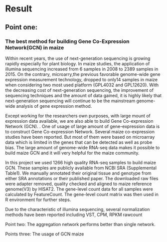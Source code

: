 # Result



## Point one:

### The best method for building Gene Co-Expression Network(GCN) in maize

Within recent years, the use of next-generation sequencing is growing rapidly especially for plant biology. In maize studies, the application of illumina sequencing increased from 6 samples in 2008 to 2389 samples in 2015. On the contrary, microarry,the previous favorable genome-wide gene expression measurement technology, dropped to only14 samples in maize when considering two most used platform (GPL4032 and GPL12620). With the decreasing cost of next-generation sequencing, the improvement of sequencing techniques and the amount of data gained, it is highly likely that next-generation sequencing will continue to be the mainstream genome-wide analysis of gene expression method.  

Except working for the researchers own purposes, with large mount of expression data available, we are also able to build Gene Co-expression Network (GCN).  . One of usage of large amount of gene-expression data is to construct Gene Co-expression Network. Several maize co-expression studies have been reported. But most of them were based on microarray data which is limited in the genes that can be detected as well as probe bias. The large amount of genome-wide RNA-seq data makes it possible to build maize GCN and it will very helpful for the maize community.

In this project we used 1266 high quality RNA-seq samples to build maize GCN. These samples are publicly available from NCBI SRA (Supplemental Table1). We manually annotated their original tissue and genotype from either SRA annotations or their published paper. The downloaded raw files were adapter removed, quality checked and aligned to maize reference genome(V3) by HISAT2. The gene-level count data for all samples were calculated by FeatureCount. The gene-level count matrix was then used in R environment for further steps.

Due to the characteristic of illumina sequencing, several normalization methods have been reported including VST, CPM, RPKM rawcount







Point two: The aggregation network performs better than single network.



Points three: The usage of GCN maize
